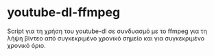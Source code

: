# youtube-dl-ffmpeg
Script για τη χρήση του youtube-dl σε συνδυασμό με το ffmpeg για τη λήψη βίντεο από συγκεκριμένο χρονικό σημείο και για συγκεκριμένο χρονικό όριο.
